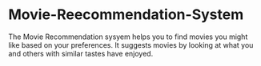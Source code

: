 # Movie-Reecommendation-System
The Movie Recommendation sysyem helps you to find movies you might like based on your preferences. It suggests movies by looking at what you and others with similar tastes have enjoyed.
